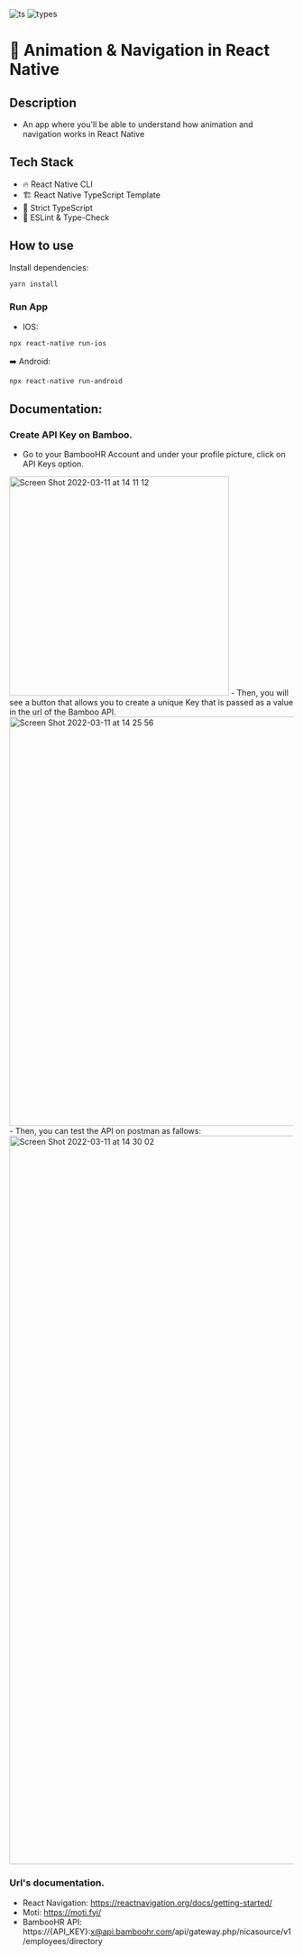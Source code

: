 ![ts](https://badgen.net/badge/-/TypeScript/blue?icon=typescript&label)
![types](https://badgen.net/npm/types/react)

# 🌋 Animation & Navigation in React Native

## Description
- An app where you'll be able to understand how animation and navigation works in React Native

## Tech Stack
- 🔥 React Native CLI
- 🏗️ React Native TypeScript Template
- 🛂 Strict TypeScript
- 🚨 ESLint & Type-Check

## How to use

Install dependencies:

```bash
yarn install
```
### Run App

- IOS:
```bash
npx react-native run-ios
```

➡️ Android:

```bash
npx react-native run-android
```
## Documentation:

### Create API Key on Bamboo.

- Go to your BambooHR Account and under your profile picture, click on API Keys option.
<img width="389" alt="Screen Shot 2022-03-11 at 14 11 12" src="https://user-images.githubusercontent.com/13221820/157952878-27952234-32bd-4fd8-9eea-c3edb8301a6d.png">
- Then, you will see a button that allows you to create a unique Key that is passed as a value in the url of the Bamboo API.
<img width="726" alt="Screen Shot 2022-03-11 at 14 25 56" src="https://user-images.githubusercontent.com/13221820/157956891-6862098b-dccf-4491-8417-01d425ebaf8c.png">
- Then, you can test the API on postman as fallows:
<img width="1292" alt="Screen Shot 2022-03-11 at 14 30 02" src="https://user-images.githubusercontent.com/13221820/157957987-41921e9b-353f-4589-8f04-7d1457faeef5.png">

### Url's documentation.
- React Navigation: https://reactnavigation.org/docs/getting-started/
- Moti: https://moti.fyi/
- BambooHR API: https://{API_KEY}:x@api.bamboohr.com/api/gateway.php/nicasource/v1/employees/directory
